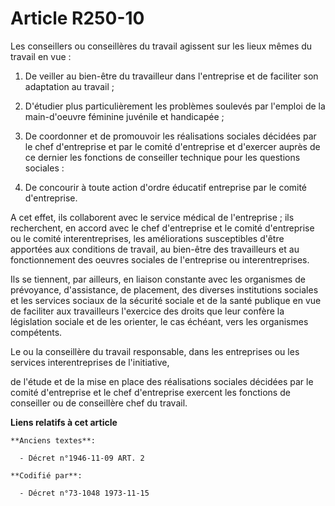 # Article R250-10

Les conseillers ou conseillères du travail agissent sur les lieux mêmes du travail en vue :

1. De veiller au bien-être du travailleur dans l'entreprise et de faciliter son adaptation au travail ;

2. D'étudier plus particulièrement les problèmes soulevés par l'emploi de la main-d'oeuvre féminine juvénile et handicapée ;

3. De coordonner et de promouvoir les réalisations sociales décidées par le chef d'entreprise et par le comité d'entreprise
et d'exercer auprès de ce dernier les fonctions de conseiller technique pour les questions sociales :

4. De concourir à toute action d'ordre éducatif entreprise par le comité d'entreprise.

A cet effet, ils collaborent avec le service médical de l'entreprise ; ils recherchent, en accord avec le chef d'entreprise
et le comité d'entreprise ou le comité interentreprises, les améliorations susceptibles d'être apportées aux conditions de
travail, au bien-être des travailleurs et au fonctionnement des oeuvres sociales de l'entreprise ou interentreprises.

Ils se tiennent, par ailleurs, en liaison constante avec les organismes de prévoyance, d'assistance, de placement, des
diverses institutions sociales et les services sociaux de la sécurité sociale et de la santé publique en vue de faciliter aux
travailleurs l'exercice des droits que leur confère la législation sociale et de les orienter, le cas échéant, vers les
organismes compétents.

Le ou la conseillère du travail responsable, dans les entreprises ou les services interentreprises de l'initiative,

de l'étude et de la mise en place des réalisations sociales décidées par le comité d'entreprise et le chef d'entreprise
exercent les fonctions de conseiller ou de conseillère chef du travail.

**Liens relatifs à cet article**

	**Anciens textes**:

	  - Décret n°1946-11-09 ART. 2

	**Codifié par**:

	  - Décret n°73-1048 1973-11-15
